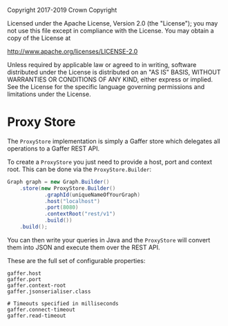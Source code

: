 Copyright 2017-2019 Crown Copyright

Licensed under the Apache License, Version 2.0 (the "License");
you may not use this file except in compliance with the License.
You may obtain a copy of the License at

  http://www.apache.org/licenses/LICENSE-2.0

Unless required by applicable law or agreed to in writing, software
distributed under the License is distributed on an "AS IS" BASIS,
WITHOUT WARRANTIES OR CONDITIONS OF ANY KIND, either express or implied.
See the License for the specific language governing permissions and
limitations under the License.


Proxy Store
============

The `ProxyStore` implementation is simply a Gaffer store which delegates all
operations to a Gaffer REST API.

To create a `ProxyStore` you just need to provide a host, port and context
root. This can be done via the `ProxyStore.Builder`:

```java
Graph graph = new Graph.Builder()
    .store(new ProxyStore.Builder()
            .graphId(uniqueNameOfYourGraph)
            .host("localhost")
            .port(8080)
            .contextRoot("rest/v1")
            .build())
    .build();
```

You can then write your queries in Java and the `ProxyStore` will convert
them into JSON and execute them over the REST API.

These are the full set of configurable properties:

```properties
gaffer.host
gaffer.port
gaffer.context-root
gaffer.jsonserialiser.class

# Timeouts specified in milliseconds
gaffer.connect-timeout
gaffer.read-timeout
```
